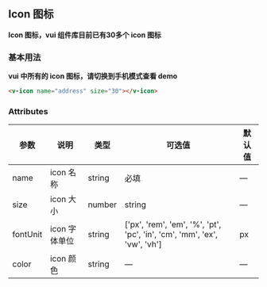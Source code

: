 ## Icon 图标

**Icon 图标，vui 组件库目前已有30多个 icon 图标**

### 基本用法

**vui 中所有的 icon 图标，请切换到手机模式查看 demo**

```html
<v-icon name="address" size="30"></v-icon>
```


### Attributes

| 参数      | 说明    | 类型      | 可选值       | 默认值   |
|---------- |-------- |---------- |-------------  |-------- |
| name  | icon 名称    | string   | 必填 | — |
| size  | icon 大小    | number|string   | — | 16px |
| fontUnit  | icon 字体单位    | string   | ['px', 'rem', 'em', '%', 'pt', 'pc', 'in', 'cm', 'mm', 'ex', 'vw', 'vh'] | px |
| color  | icon 颜色    | string   | — | — |

